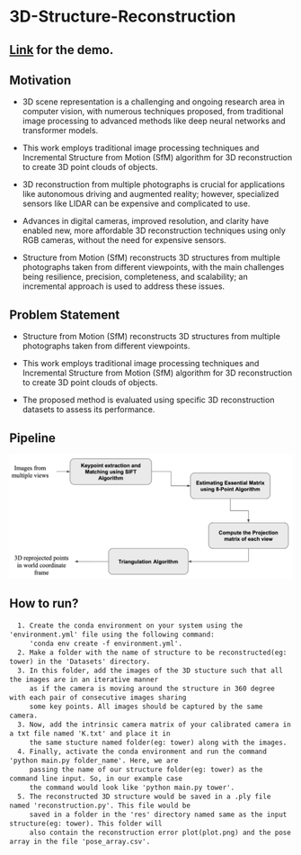 # 3D-Structure-Reconstruction
## <a href = "https://www.youtube.com/watch?v=asmdsp42GHo">Link</a> for the demo.
## Motivation
* 3D scene representation is a challenging and ongoing research area in
computer vision, with numerous techniques proposed, from traditional image
processing to advanced methods like deep neural networks and transformer
models.

* This work employs traditional image processing techniques and Incremental
Structure from Motion (SfM) algorithm for 3D reconstruction to create 3D point
clouds of objects.

* 3D reconstruction from multiple photographs is crucial for applications like
autonomous driving and augmented reality; however, specialized sensors like
LIDAR can be expensive and complicated to use.

* Advances in digital cameras, improved resolution, and clarity have enabled
new, more affordable 3D reconstruction techniques using only RGB cameras,
without the need for expensive sensors.

* Structure from Motion (SfM) reconstructs 3D structures from multiple
photographs taken from different viewpoints, with the main challenges being
resilience, precision, completeness, and scalability; an incremental approach is
used to address these issues.

## Problem Statement
* Structure from Motion (SfM) reconstructs 3D structures from multiple
photographs taken from different viewpoints.

* This work employs traditional image processing techniques and Incremental
Structure from Motion (SfM) algorithm for 3D reconstruction to create 3D point
clouds of objects.

* The proposed method is evaluated using specific 3D reconstruction datasets
to assess its performance.

## Pipeline
![System Pipeline](Pipeline.png)

## How to run?
```
  1. Create the conda environment on your system using the 'environment.yml' file using the following command:
     'conda env create -f environment.yml'.
  2. Make a folder with the name of structure to be reconstructed(eg: tower) in the 'Datasets' directory.
  3. In this folder, add the images of the 3D stucture such that all the images are in an iterative manner 
     as if the camera is moving around the structure in 360 degree with each pair of consecutive images sharing 
     some key points. All images should be captured by the same camera.
  3. Now, add the intrinsic camera matrix of your calibrated camera in a txt file named 'K.txt' and place it in 
     the same stucture named folder(eg: tower) along with the images.
  4. Finally, activate the conda environment and run the command 'python main.py folder_name'. Here, we are 
     passing the name of our structure folder(eg: tower) as the command line input. So, in our example case 
     the command would look like 'python main.py tower'.
  5. The reconstructed 3D structure would be saved in a .ply file named 'reconstruction.py'. This file would be
     saved in a folder in the 'res' directory named same as the input structure(eg: tower). This folder will 
     also contain the reconstruction error plot(plot.png) and the pose array in the file 'pose_array.csv'.
```



